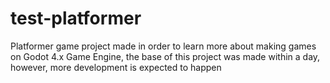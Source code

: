 # test-platformer
 Platformer game project made in order to learn more about making games on Godot 4.x Game Engine, the base of this project was made within a day, however, more development is expected to happen
